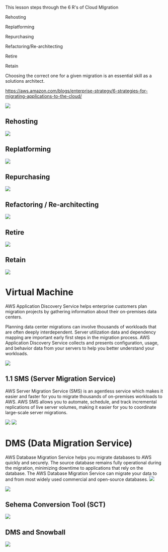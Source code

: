 This lesson steps through the 6 R's of Cloud MIgration

Rehosting

Replatforming

Repurchasing

Refactoring/Re-architecting

Retire

Retain

Choosing the correct one for a given migration is an essential skill as a solutions architect.

https://aws.amazon.com/blogs/enterprise-strategy/6-strategies-for-migrating-applications-to-the-cloud/

![](../images/2021-09-18-14-24-49.png)

## Rehosting
![](../images/2021-09-18-14-27-28.png)
## Replatforming
![](../images/2021-09-18-14-30-03.png)
## Repurchasing
![](../images/2021-09-18-14-31-59.png)
## Refactoring / Re-architecting
![](../images/2021-09-18-14-33-37.png)
## Retire
![](../images/2021-09-18-14-34-56.png)
## Retain

![](../images/2021-09-18-14-37-37.png)

# Virtual Machine
AWS Application Discovery Service helps enterprise customers plan migration projects by gathering information about their on-premises data centers.

Planning data center migrations can involve thousands of workloads that are often deeply interdependent. Server utilization data and dependency mapping are important early first steps in the migration process. AWS Application Discovery Service collects and presents configuration, usage, and behavior data from your servers to help you better understand your workloads.


![](../images/2021-09-18-15-38-42.png)

## 1.1 SMS (Server Migration Service)
AWS Server Migration Service (SMS) is an agentless service which makes it easier and faster for you to migrate thousands of on-premises workloads to AWS. AWS SMS allows you to automate, schedule, and track incremental replications of live server volumes, making it easier for you to coordinate large-scale server migrations.

![](../images/2021-09-18-15-40-41.png)
![](../images/2021-09-18-15-42-08.png)

# DMS (Data Migration Service)
AWS Database Migration Service helps you migrate databases to AWS quickly and securely. The source database remains fully operational during the migration, minimizing downtime to applications that rely on the database. The AWS Database Migration Service can migrate your data to and from most widely used commercial and open-source databases.
![](../images/2021-09-18-15-45-45.png)

 
![](../images/2021-09-18-15-49-57.png)


## Sehema Conversion Tool (SCT)
![](../images/2021-09-18-15-52-11.png)

## DMS and Snowball
![](../images/2021-09-18-15-55-04.png)

